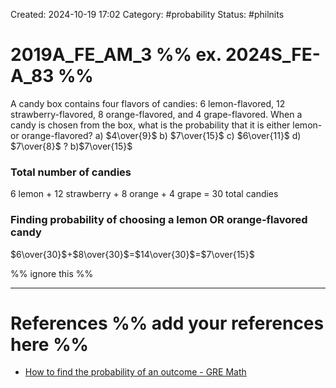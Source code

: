 Created: 2024-10-19 17:02
Category: #probability
Status: #philnits



# 2019A_FE_AM_3 %% ex. 2024S_FE-A_83 %%

A candy box contains four flavors of candies: 6 lemon-flavored, 12 strawberry-flavored, 8 orange-flavored, and 4 grape-flavored. When a candy is chosen from the box, what is the probability that it is either lemon- or orange-flavored?
a) $4\over{9}$
b) $7\over{15}$
c) $6\over{11}$
d) $7\over{8}$
?
b)$7\over{15}$


### Total number of candies
6 lemon + 12 strawberry + 8 orange + 4 grape = 30 total candies

### Finding probability of choosing a lemon OR orange-flavored candy
$6\over{30}$+$8\over{30}$=$14\over{30}$=$7\over{15}$


%% ignore this %%
<!--SR:!2025-03-10,4,270-->
---









# References %% add your references here %%
- [How to find the probability of an outcome - GRE Math](https://www.varsitytutors.com/gre_math-help/how-to-find-the-probability-of-an-outcome)
